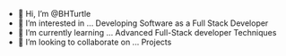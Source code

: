 - 👋 Hi, I’m @BHTurtle
- 👀 I’m interested in ... Developing Software as a Full Stack Developer
- 🌱 I’m currently learning ... Advanced Full-Stack developer Techniques
- 💞️ I’m looking to collaborate on ... Projects
<!---
ManglicmotElarneT/ManglicmotElarneT is a ✨ special ✨ repository because its `README.md` (this file) appears on your GitHub profile.
You can click the Preview link to take a look at your changes.
--->
